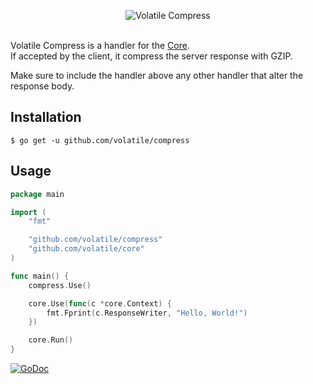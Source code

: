 <p align="center"><img src="https://cloud.githubusercontent.com/assets/9503891/8640486/b71678e6-28fa-11e5-8596-5fd6e63896d1.png" alt="Volatile Compress" title="Volatile Compress"><br><br></p>

Volatile Compress is a handler for the [Core](https://github.com/volatile/core).  
If accepted by the client, it compress the server response with GZIP.

Make sure to include the handler above any other handler that alter the response body.

## Installation

```Shell
$ go get -u github.com/volatile/compress
```

## Usage

```Go
package main

import (
	"fmt"

	"github.com/volatile/compress"
	"github.com/volatile/core"
)

func main() {
	compress.Use()

	core.Use(func(c *core.Context) {
		fmt.Fprint(c.ResponseWriter, "Hello, World!")
	})

	core.Run()
}
```

[![GoDoc](https://godoc.org/github.com/volatile/compress?status.svg)](https://godoc.org/github.com/volatile/compress)
